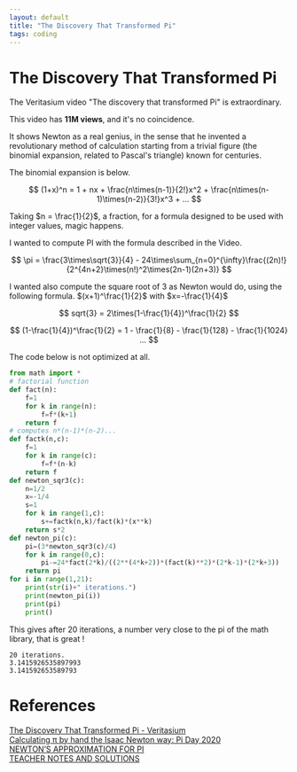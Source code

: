 ```yaml
---
layout: default
title: "The Discovery That Transformed Pi"
tags: coding
---
```

# The Discovery That Transformed Pi

The Veritasium video "The discovery that transformed Pi" is extraordinary.

This video has **11M views**, and it's no coincidence.

It shows Newton as a real genius, in the sense that he invented a revolutionary method of calculation starting from a trivial figure (the binomial expansion, related to Pascal's triangle) known for centuries.

The binomial expansion is below. 

$$
(1+x)^n = 1 + nx + \frac{n\times(n-1)}{2!}x^2 + \frac{n\times(n-1)\times(n-2)}{3!}x^3 + ...
$$ 

Taking $n = \frac{1}{2}$, a fraction, for a formula designed to be used with integer values, magic happens.

I wanted to compute PI with the formula described in the Video.

$$
\pi = \frac{3\times\sqrt{3}}{4} - 24\times\sum_{n=0}^{\infty}\frac{(2n)!}{2^{4n+2}\times(n!)^2\times(2n-1)(2n+3)}
$$ 

I wanted also compute the square root of 3 as Newton would do, using the following formula. $(x+1)^\frac{1}{2}$ with $x=-\frac{1}{4}$  

$$ 
sqrt{3} = 2\times(1-\frac{1}{4})^\frac{1}{2} 
$$ 

$$ 
(1-\frac{1}{4})^\frac{1}{2} = 1 - \frac{1}{8} - \frac{1}{128} - \frac{1}{1024} ...
$$ 

The code below is not optimized at all.

```python
from math import *
# factorial function
def fact(n):
    f=1
    for k in range(n):
        f=f*(k+1)
    return f
# computes n*(n-1)*(n-2)...
def factk(n,c):
    f=1
    for k in range(c):
        f=f*(n-k)
    return f
def newton_sqr3(c):
    n=1/2
    x=-1/4
    s=1
    for k in range(1,c):
        s+=factk(n,k)/fact(k)*(x**k)        
    return s*2 
def newton_pi(c):
    pi=(3*newton_sqr3(c)/4)
    for k in range(0,c):
        pi-=24*fact(2*k)/((2**(4*k+2))*(fact(k)**2)*(2*k-1)*(2*k+3))
    return pi
for i in range(1,21):
    print(str(i)+" iterations.")
    print(newton_pi(i))
    print(pi)
    print()
```

This gives after 20 iterations, a number very close to the pi of the math library, that is great !

```
20 iterations.
3.1415926535897993
3.141592653589793
```


# References

[The Discovery That Transformed Pi - Veritasium](https://www.youtube.com/watch?v=gMlf1ELvRzc)  
[Calculating π by hand the Isaac Newton way: Pi Day 2020](https://www.youtube.com/watch?v=CKl1B8y4qXw)  
[NEWTON’S APPROXIMATION FOR PI](https://think-maths.co.uk/sites/default/files/2020-03/Newton%27s%20Approximation%20to%20Pi_1.pdf)  
[TEACHER NOTES AND SOLUTIONS](https://think-maths.co.uk/sites/default/files/2020-03/Teacher%20Notes%20and%20Solutions_5.pdf)  
